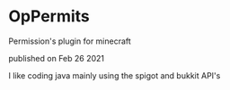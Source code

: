 # OpPermits
Permission's plugin for minecraft

published on Feb 26 2021

I like coding java mainly using the spigot and bukkit API's
